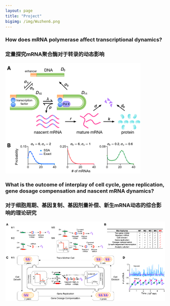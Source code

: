 ```yaml
---
layout: page
title: "Project"
bigimg: /img/Wuzhen6.png
---
```

### How does mRNA polymerase affect transcriptional dynamics?
### 定量探究mRNA聚合酶对于转录的动态影响
![](/img/polymerase.png)

### What is the outcome of interplay of cell cycle, gene replication, gene dosage compensation and nascent mRNA dynamics?
### 对于细胞周期、基因复制、基因剂量补偿、新生mRNA动态的综合影响的理论研究
![](/img/full.png)
